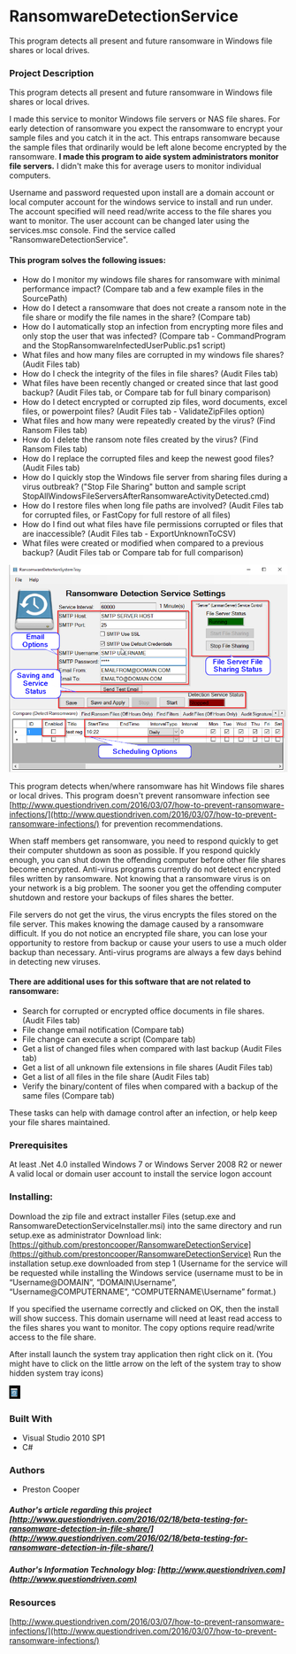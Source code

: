 # RansomwareDetectionService
This program detects all present and future ransomware in Windows file shares or local drives.
### Project Description
This program detects all present and future ransomware in Windows file shares or local drives.

I made this service to monitor Windows file servers or NAS file shares. For early detection of ransomware you expect the ransomware to encrypt your sample files and you catch it in the act. This entraps ransomware because the sample files that ordinarily would be left alone become encrypted by the ransomware. **I made this program to aide system administrators monitor file servers.** I didn't make this for  average users to monitor individual computers. 

Username and password requested upon install are a domain account or local computer account for the windows service to install and run under.   The account specified will need read/write access to the file shares you want to monitor.   The user account can be changed later using the services.msc console.  Find the service called "RansomwareDetectionService".

#### This program solves the following issues:
* How do I monitor my windows file shares for ransomware with minimal performance impact?  (Compare tab and a few example files in the SourcePath)
* How do I detect a ransomware that does not create a ransom note in the file share or modify the file names in the share? (Compare tab)
* How do I automatically stop an infection from encrypting more files and only stop the user that was infected? (Compare tab - CommandProgram and the StopRansomwareInfectedUserPublic.ps1 script)
* What files and how many files are corrupted in my windows file shares?  (Audit Files tab)
* How do I check the integrity of the files in file shares? (Audit Files tab)
* What files have been recently changed or created since that last good backup? (Audit Files tab, or Compare tab for full binary comparison)
* How do I detect encrypted or corrupted zip files, word documents, excel files, or powerpoint files?  (Audit Files tab - ValidateZipFiles option)
* What files and how many were repeatedly created by the virus?  (Find Ransom Files tab)
* How do I delete the ransom note files created by the virus?  (Find Ransom Files tab)
* How do I replace the corrupted files and keep the newest good files?  (Audit Files tab)
* How do I quickly stop the Windows file server from sharing files during a virus outbreak?  ("Stop File  Sharing" button and sample script StopAllWindowsFileServersAfterRansomwareActivityDetected.cmd)
* How do I restore files when long file paths are involved?  (Audit Files tab for corrupted files, or FastCopy for full restore of all files)
* How do I find out what files have file permissions corrupted or files that are inaccessible?   (Audit Files tab - ExportUnknownToCSV)
* What files were created or modified when compared to a previous backup?  (Audit Files tab or Compare tab for full comparison)

![](Home_RansomwareDetectionServiceMain.png)

This program detects when/where ransomware has hit Windows file shares or local drives.  This program doesn't prevent ransomware infection see [http://www.questiondriven.com/2016/03/07/how-to-prevent-ransomware-infections/](http://www.questiondriven.com/2016/03/07/how-to-prevent-ransomware-infections/) for prevention recommendations.

When staff members get ransomware, you need to respond quickly to get their computer shutdown as soon as possible.  If you respond quickly enough, you can shut down the offending computer before other file shares become encrypted.  Anti-virus programs currently do not detect encrypted files written by ransomware.  Not knowing that a ransomware virus is on your network is a big problem.  The sooner you get the offending computer shutdown and restore your backups of files shares the better.  

File servers do not get the virus, the virus encrypts the files stored on the file server. This makes knowing the damage caused by a ransomware difficult. If you do not notice an encrypted file share, you can lose your opportunity to restore from backup or cause your users to use a much older backup than necessary.  Anti-virus programs are always a few days behind in detecting new viruses.   



#### There are additional uses for this software that are not related to ransomware:

* Search for corrupted or encrypted office documents in file shares. (Audit Files tab)
* File change email notification (Compare tab)
* File change can execute a script (Compare tab)
* Get a list of changed files when compared with last backup (Audit Files tab)
* Get a list of all unknown file extensions in file shares (Audit Files tab)
* Get a list of all files in the file share (Audit Files tab)
* Verify the binary/content of files when compared with a backup of the same files (Compare tab)

These tasks can help with damage control after an infection, or help keep your file shares maintained.

### Prerequisites
At least .Net 4.0 installed
Windows 7 or Windows Server 2008 R2 or newer
A valid local or domain user account to install the service logon account

### Installing:
Download the zip file and extract installer Files (setup.exe and RansomwareDetectionServiceInstaller.msi) into the same directory and run setup.exe as administrator  Download link: [https://github.com/prestoncooper/RansomwareDetectionService](https://github.com/prestoncooper/RansomwareDetectionService)
Run the installation setup.exe downloaded from step 1 (Username for the service will be requested while installing the Windows service (username must to be in “Username@DOMAIN”, “DOMAIN\Username”, “Username@COMPUTERNAME”, “COMPUTERNAME\Username” format.)
 
If you specified the username correctly and clicked on OK, then the install will show success.  This domain username will need at least read access to the files shares you want to monitor.  The copy options require read/write access to the file share.

After install launch the system tray application then right click on it.   (You might have to click on the little arrow on the left of the system tray to show hidden system tray icons)

![](Documentation_RansomwareDetectionServiceTray.png) 

### Built With
 * Visual Studio 2010 SP1
 * C#
 
### Authors
 * Preston Cooper 

##### Author's article regarding this project [http://www.questiondriven.com/2016/02/18/beta-testing-for-ransomware-detection-in-file-share/](http://www.questiondriven.com/2016/02/18/beta-testing-for-ransomware-detection-in-file-share/)

##### Author's Information Technology blog: [http://www.questiondriven.com](http://www.questiondriven.com)



### Resources
[http://www.questiondriven.com/2016/03/07/how-to-prevent-ransomware-infections/](http://www.questiondriven.com/2016/03/07/how-to-prevent-ransomware-infections/)

